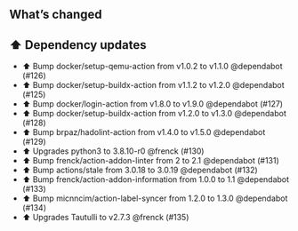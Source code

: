## What’s changed

## ⬆️ Dependency updates

- ⬆️ Bump docker/setup-qemu-action from v1.0.2 to v1.1.0 @dependabot (#126)
- ⬆️ Bump docker/setup-buildx-action from v1.1.2 to v1.2.0 @dependabot (#125)
- ⬆️ Bump docker/login-action from v1.8.0 to v1.9.0 @dependabot (#127)
- ⬆️ Bump docker/setup-buildx-action from v1.2.0 to v1.3.0 @dependabot (#128)
- ⬆️ Bump brpaz/hadolint-action from v1.4.0 to v1.5.0 @dependabot (#129)
- ⬆️ Upgrades python3 to 3.8.10-r0 @frenck (#130)
- ⬆️ Bump frenck/action-addon-linter from 2 to 2.1 @dependabot (#131)
- ⬆️ Bump actions/stale from 3.0.18 to 3.0.19 @dependabot (#132)
- ⬆️ Bump frenck/action-addon-information from 1.0.0 to 1.1 @dependabot (#133)
- ⬆️ Bump micnncim/action-label-syncer from 1.2.0 to 1.3.0 @dependabot (#134)
- ⬆️ Upgrades Tautulli to v2.7.3 @frenck (#135)
